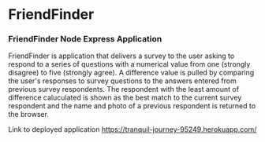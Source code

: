 # FriendFinder
### FriendFinder Node Express Application

FriendFinder is application that delivers a survey to the user asking to respond to a series of questions with a numerical value from one (strongly disagree) to five (strongly agree). A difference value is pulled by comparing the user's responses to survey questions to the answers entered from previous survey respondents. The respondent with the least amount of difference caluculated is shown as the best match to the current survey respondent and the name and photo of a previous respondent is returned to the browser.



Link to deployed application https://tranquil-journey-95249.herokuapp.com/
